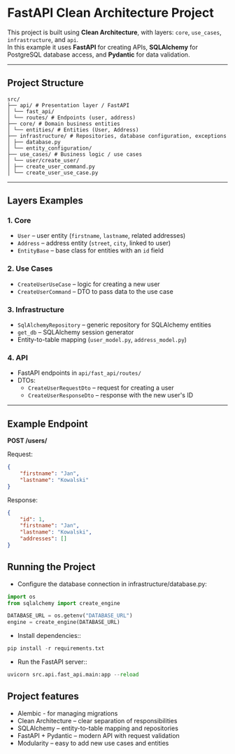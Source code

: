 # FastAPI Clean Architecture Project

This project is built using **Clean Architecture**, with layers: `core`, `use_cases`, `infrastructure`, and `api`.  
In this example it uses **FastAPI** for creating APIs, **SQLAlchemy** for PostgreSQL database access, and **Pydantic** for data validation.

---

## Project Structure
```
src/
├── api/ # Presentation layer / FastAPI
│ └── fast_api/
│ └── routes/ # Endpoints (user, address)
├── core/ # Domain business entities
│ └── entities/ # Entities (User, Address)
├── infrastructure/ # Repositories, database configuration, exceptions
│ ├── database.py
│ └── entity_configuration/
├── use_cases/ # Business logic / use cases
│ └── user/create_user/
│ ├── create_user_command.py
│ └── create_user_use_case.py
```

---

## Layers Examples

### 1. Core
- `User` – user entity (`firstname`, `lastname`, related addresses)
- `Address` – address entity (`street`, `city`, linked to user)
- `EntityBase` – base class for entities with an `id` field

### 2. Use Cases
- `CreateUserUseCase` – logic for creating a new user
- `CreateUserCommand` – DTO to pass data to the use case

### 3. Infrastructure
- `SqlAlchemyRepository` – generic repository for SQLAlchemy entities
- `get_db` – SQLAlchemy session generator
- Entity-to-table mapping (`user_model.py`, `address_model.py`)

### 4. API
- FastAPI endpoints in `api/fast_api/routes/`
- DTOs:
  - `CreateUserRequestDto` – request for creating a user
  - `CreateUserResponseDto` – response with the new user's ID

---

## Example Endpoint

**POST /users/**

Request:

```json
{
    "firstname": "Jan",
    "lastname": "Kowalski"
}
```

Response:

```json
{
    "id": 1,
    "firstname": "Jan",
    "lastname": "Kowalski",
    "addresses": []
}
```

## Running the Project

- Configure the database connection in infrastructure/database.py:
```python
import os
from sqlalchemy import create_engine

DATABASE_URL = os.getenv("DATABASE_URL")
engine = create_engine(DATABASE_URL)
```
- Install dependencies::
```python
pip install -r requirements.txt
```
- Run the FastAPI server::
```python
uvicorn src.api.fast_api.main:app --reload
```


## Project features
- Alembic - for managing migrations
- Clean Architecture – clear separation of responsibilities
- SQLAlchemy – entity-to-table mapping and repositories
- FastAPI + Pydantic – modern API with request validation
- Modularity – easy to add new use cases and entities
